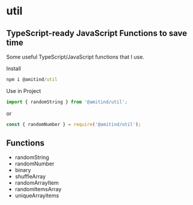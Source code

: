 # util

## TypeScript-ready JavaScript Functions to save time

Some useful TypeScript/JavaScript functions that I use.

Install

```cmd
npm i @amitind/util
```

Use in Project

```js
import { randomString } from '@amitind/util';
```

or

```js
const { randomNumber } = require('@amitind/util');
```

## Functions

-   randomString
-   randomNumber
-   binary
-   shuffleArray
-   randomArrayItem
-   randomItemsArray
-   uniqueArrayitems
